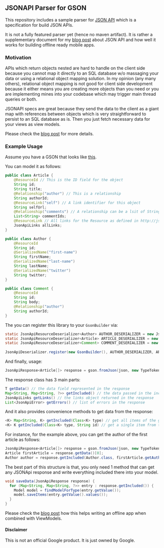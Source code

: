 ## JSONAPI Parser for GSON

This repository includes a sample parser for [JSON API][1] which is a specification for build JSON APIs.

It is not a fully featured parser yet (hence no maven artifact). It is rather a supplementary document for my [blog post][2] about JSON API and how well it works for building offline ready mobile apps.


### Motivation

APIs which return objects nested are hard to handle on the client side because you cannot map it directly to an SQL database w/o massaging your data or using a relational object mapping solution. In my opinion (any many others), relational object mapping is not good for client side development because it either means you are creating more objects than you need or you are implementing mines into your codebase which may trigger main thread queries or both.

JSONAPI specs are great because they send the data to the client as a giant map with references between objects which is very straightforward to persist to an SQL database as is. Then you just fetch necessary data for your views as view models.

Please check the [blog post][2] for more details.


### Example Usage

Assume you have a GSON that looks like [this][3].

You can model it as follows:

``` java
public class Article {
    @ResourceId // This is the ID field for the object
    String id;
    String title;
    @Relationship("author") // This is a relationship
    String authorId;
    @ResourceLink("self") // A link identifier for this object
    String selfUrl;
    @Relationship("comments") // A relationship can be a lsit of String ids
    List<String> commentIds;
    @ResourceLink // All links for the Resource as defined in http://jsonapi.org/format/#document-links
    JsonApiLinks allLinks;
}

public class Author {
    @ResourceId
    String id;
    @SerializedName("first-name")
    String firstName;
    @SerializedName("last-name")
    String lastName;
    @SerializedName("twitter")
    String twitter;
}

public class Comment {
    @ResourceId
    String id;
    String body;
    @Relationship("author")
    String authorId;
}

````

The you can register this library to your `GsonBuilder` via:

``` java
static JsonApiResourceDeserializer<Author> AUTHOR_DESERIALIZER = new JsonApiResourceDeserializer<Author>("authors", Author.class);
static JsonApiResourceDeserializer<Article> ARTICLE_DESERIALIZER = new JsonApiResourceDeserializer<Article>("articles", Article.class);
static JsonApiResourceDeserializer<Comment> COMMENT_DESERIALIZER = new JsonApiResourceDeserializer<Comment>("comment", Comment.class);
  
JsonApiDeserializer.register(new GsonBuilder(), AUTHOR_DESERIALIZER, ARTICLE_DESERIALIZER, COMMENT_DESERIALIZER).create();
```

And finally, usage:
``` java
JsonApiResponse<Article[]> response = gson.fromJson(json, new TypeToken<JsonApiResponse<Article[]>>(){}.getType());
```

The response class has 3 main parts:
``` java
T getData() // the data field represented in the response
Map<String, Map<String, ?>> getIncluded() // the data passed in the included array
JsonApiLinks getLinks() // the links object returned in the response
List<JsonApiError> getErrors() // list of errors in the response
```

And it also provides convenience methods to get data from the response:
``` java
<K> Map<String, K> getIncluded(Class<K> type) // get all items of the given class that was registered above
<K> K getIncluded(Class<K> type, String id) // get a single item from the included array
```

For instance, for the example above, you can get the author of the first article as follows:
``` java
JsonApiResponse<Article[]> response = gson.fromJson(json, new TypeToken<JsonApiResponse<Article[]>>(){}.getType());
Article firstArticle = response.getData()[0];
Author author = response.getIncluded(Author.class, firstArticle.getAuthorId());
```

The best part of this structure is that, you only need 1 method that can get any JSONApi response and write everything included there into your model.

``` java
void saveData(JsonApiResponse response) {
  for (Map<String, Map<String, ?>> entry : response.getIncluded()) {
    Model model = findModelForType(entry.getValue());
    model.saveItems(entry.getValue().values());
  }
}
```

Please check the [blog post][2] how this helps writing an offline app when combined with ViewModels.
#### Disclaimer

This is not an official Google product. It is just owned by Google.


[1]: http://jsonapi.org/
[2]: http://blog.birbit.com
[3]: https://gist.github.com/yigit/757216d346986b979fcfa39b0d832003

